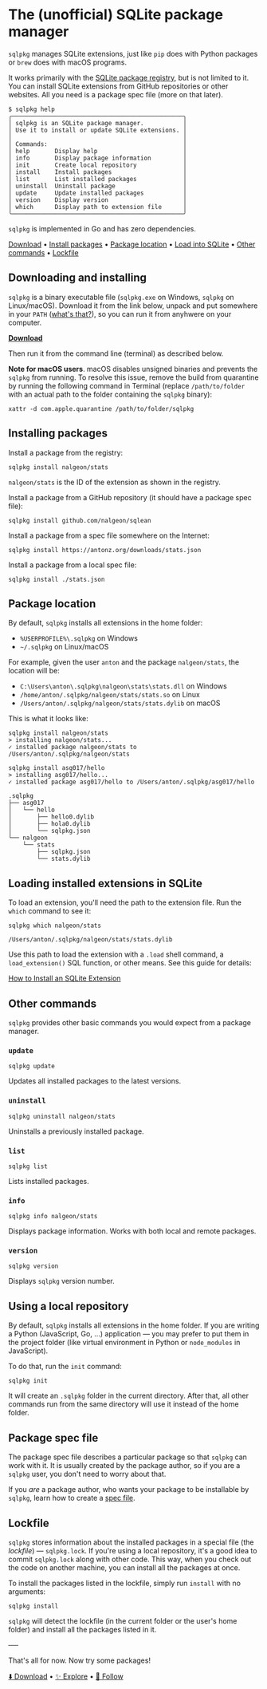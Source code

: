 # The (unofficial) SQLite package manager

`sqlpkg` manages SQLite extensions, just like `pip` does with Python packages or `brew` does with macOS programs.

It works primarily with the [SQLite package registry](https://sqlpkg.org/), but is not limited to it. You can install SQLite extensions from GitHub repositories or other websites. All you need is a package spec file (more on that later).

```
$ sqlpkg help
╭────────────────────────────────────────────────╮
│ sqlpkg is an SQLite package manager.           │
│ Use it to install or update SQLite extensions. │
│                                                │
│ Commands:                                      │
│ help       Display help                        │
│ info       Display package information         │
│ init       Create local repository             │
│ install    Install packages                    │
│ list       List installed packages             │
│ uninstall  Uninstall package                   │
│ update     Update installed packages           │
│ version    Display version                     │
│ which      Display path to extension file      │
╰────────────────────────────────────────────────╯
```

`sqlpkg` is implemented in Go and has zero dependencies.

[Download](#downloading-and-installing) •
[Install packages](#installing-packages) •
[Package location](#package-location) •
[Load into SQLite](#loading-installed-extensions-in-sqlite) •
[Other commands](#other-commands) •
[Lockfile](#lockfile)

## Downloading and installing

`sqlpkg` is a binary executable file (`sqlpkg.exe` on Windows, `sqlpkg` on Linux/macOS). Download it from the link below, unpack and put somewhere in your `PATH` ([what's that?](https://gist.github.com/nex3/c395b2f8fd4b02068be37c961301caa7)), so you can run it from anyhwere on your computer.

[**Download**](https://github.com/nalgeon/sqlpkg-cli/releases/latest)

Then run it from the command line (terminal) as described below.

**Note for macOS users**. macOS disables unsigned binaries and prevents the `sqlpkg` from running. To resolve this issue, remove the build from quarantine by running the following command in Terminal (replace `/path/to/folder` with an actual path to the folder containing the `sqlpkg` binary):

```
xattr -d com.apple.quarantine /path/to/folder/sqlpkg
```

## Installing packages

Install a package from the registry:

```
sqlpkg install nalgeon/stats
```

`nalgeon/stats` is the ID of the extension as shown in the registry.

Install a package from a GitHub repository (it should have a package spec file):

```
sqlpkg install github.com/nalgeon/sqlean
```

Install a package from a spec file somewhere on the Internet:

```
sqlpkg install https://antonz.org/downloads/stats.json
```

Install a package from a local spec file:

```
sqlpkg install ./stats.json
```

## Package location

By default, `sqlpkg` installs all extensions in the home folder:

-   `%USERPROFILE%\.sqlpkg` on Windows
-   `~/.sqlpkg` on Linux/macOS

For example, given the user `anton` and the package `nalgeon/stats`, the location will be:

-   `C:\Users\anton\.sqlpkg\nalgeon\stats\stats.dll` on Windows
-   `/home/anton/.sqlpkg/nalgeon/stats/stats.so` on Linux
-   `/Users/anton/.sqlpkg/nalgeon/stats/stats.dylib` on macOS

This is what it looks like:

```
sqlpkg install nalgeon/stats
> installing nalgeon/stats...
✓ installed package nalgeon/stats to /Users/anton/.sqlpkg/nalgeon/stats
```

```
sqlpkg install asg017/hello
> installing asg017/hello...
✓ installed package asg017/hello to /Users/anton/.sqlpkg/asg017/hello
```

```
.sqlpkg
├── asg017
│   └── hello
│       ├── hello0.dylib
│       ├── hola0.dylib
│       └── sqlpkg.json
└── nalgeon
    └── stats
        ├── sqlpkg.json
        └── stats.dylib
```

## Loading installed extensions in SQLite

To load an extension, you'll need the path to the extension file. Run the `which` command to see it:

```
sqlpkg which nalgeon/stats
```

```
/Users/anton/.sqlpkg/nalgeon/stats/stats.dylib
```

Use this path to load the extension with a `.load` shell command, a `load_extension()` SQL function, or other means. See this guide for details:

[How to Install an SQLite Extension](https://antonz.org/install-sqlite-extension/)

## Other commands

`sqlpkg` provides other basic commands you would expect from a package manager.

### `update`

```
sqlpkg update
```

Updates all installed packages to the latest versions.

### `uninstall`

```
sqlpkg uninstall nalgeon/stats
```

Uninstalls a previously installed package.

### `list`

```
sqlpkg list
```

Lists installed packages.

### `info`

```
sqlpkg info nalgeon/stats
```

Displays package information. Works with both local and remote packages.

### `version`

```
sqlpkg version
```

Displays `sqlpkg` version number.

## Using a local repository

By default, `sqlpkg` installs all extensions in the home folder. If you are writing a Python (JavaScript, Go, ...) application — you may prefer to put them in the project folder (like virtual environment in Python or `node_modules` in JavaScript).

To do that, run the `init` command:

```
sqlpkg init
```

It will create an `.sqlpkg` folder in the current directory. After that, all other commands run from the same directory will use it instead of the home folder.

## Package spec file

The package spec file describes a particular package so that `sqlpkg` can work with it. It is usually created by the package author, so if you are a `sqlpkg` user, you don't need to worry about that.

If you _are_ a package author, who wants your package to be installable by `sqlpkg`, learn how to create a [spec file](docs/spec-file.md).

## Lockfile

`sqlpkg` stores information about the installed packages in a special file (the _lockfile_) — `sqlpkg.lock`. If you're using a local repository, it's a good idea to commit `sqlpkg.lock` along with other code. This way, when you check out the code on another machine, you can install all the packages at once.

To install the packages listed in the lockfile, simply run `install` with no arguments:

```
sqlpkg install
```

`sqlpkg` will detect the lockfile (in the current folder or the user's home folder) and install all the packages listed in it.

──

That's all for now. Now try some packages!

[⬇️ Download](https://github.com/nalgeon/sqlpkg-cli/releases/latest) •
[✨ Explore](https://sqlpkg.org/) •
[🚀 Follow](https://antonz.org/subscribe/)
